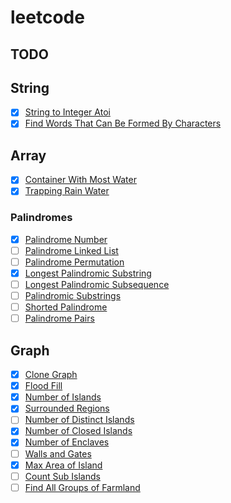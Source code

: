 # leetcode

## TODO

## String
- [x] [String to Integer Atoi](https://leetcode.com/problems/string-to-integer-atoi/)
- [x] [Find Words That Can Be Formed By Characters](https://leetcode.com/problems/find-words-that-can-be-formed-by-characters/)

## Array
- [x] [Container With Most Water](https://leetcode.com/problems/container-with-most-water/)
- [x] [Trapping Rain Water](https://leetcode.com/problems/trapping-rain-water/)

### Palindromes
- [x] [Palindrome Number](https://leetcode.com/problems/palindrome-number/)
- [ ] [Palindrome Linked List](https://leetcode.com/problems/palindrome-linked-list/)
- [ ] [Palindrome Permutation](https://leetcode.com/problems/palindrome-permutation/)
- [x] [Longest Palindromic Substring](https://leetcode.com/problems/longest-palindromic-substring/submissions/)
- [ ] [Longest Palindromic Subsequence](https://leetcode.com/problems/longest-palindromic-subsequence/)
- [ ] [Palindromic Substrings](https://leetcode.com/problems/palindromic-substrings/)
- [ ] [Shorted Palindrome](https://leetcode.com/problems/shortest-palindrome/)
- [ ] [Palindrome Pairs](https://leetcode.com/problems/palindrome-pairs/)

## Graph
- [x] [Clone Graph](https://leetcode.com/problems/clone-graph/)
- [x] [Flood Fill](https://leetcode.com/problems/flood-fill/)
- [x] [Number of Islands](https://leetcode.com/problems/number-of-islands/)
- [x] [Surrounded Regions](https://leetcode.com/problems/surrounded-regions/)
- [ ] [Number of Distinct Islands](https://leetcode.com/problems/number-of-distinct-islands/)
- [x] [Number of Closed Islands](https://leetcode.com/problems/number-of-closed-islands/)
- [x] [Number of Enclaves](https://leetcode.com/problems/number-of-enclaves/)
- [ ] [Walls and Gates](https://leetcode.com/problems/walls-and-gates/)
- [x] [Max Area of Island](https://leetcode.com/problems/max-area-of-island/)
- [ ] [Count Sub Islands](https://leetcode.com/problems/count-sub-islands/)
- [ ] [Find All Groups of Farmland](https://leetcode.com/problems/find-all-groups-of-farmland/)
